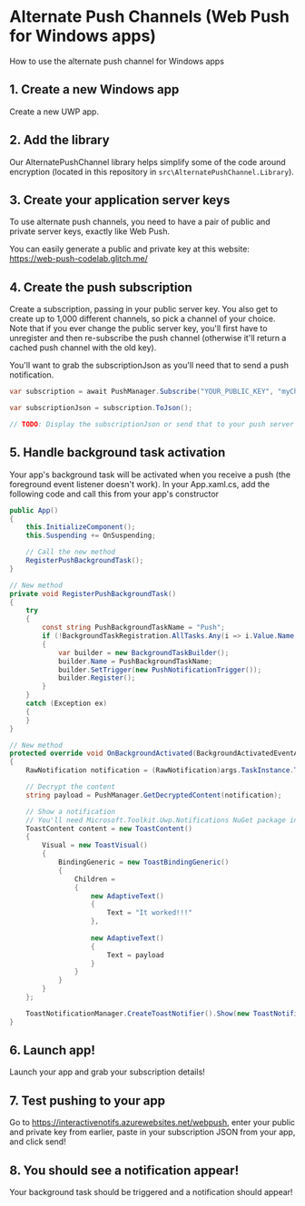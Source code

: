 # Alternate Push Channels (Web Push for Windows apps)
How to use the alternate push channel for Windows apps


## 1. Create a new Windows app

Create a new UWP app.


## 2. Add the library

Our AlternatePushChannel library helps simplify some of the code around encryption (located in this repository in `src\AlternatePushChannel.Library`).


## 3. Create your application server keys

To use alternate push channels, you need to have a pair of public and private server keys, exactly like Web Push.

You can easily generate a public and private key at this website: https://web-push-codelab.glitch.me/


## 4. Create the push subscription

Create a subscription, passing in your public server key. You also get to create up to 1,000 different channels, so pick a channel of your choice. Note that if you ever change the public server key, you'll first have to unregister and then re-subscribe the push channel (otherwise it'll return a cached push channel with the old key).

You'll want to grab the subscriptionJson as you'll need that to send a push notification.

```csharp
var subscription = await PushManager.Subscribe("YOUR_PUBLIC_KEY", "myChannel1");

var subscriptionJson = subscription.ToJson();

// TODO: Display the subscriptionJson or send that to your push server
```


## 5. Handle background task activation

Your app's background task will be activated when you receive a push (the foreground event listener doesn't work). In your App.xaml.cs, add the following code and call this from your app's constructor

```csharp
public App()
{
    this.InitializeComponent();
    this.Suspending += OnSuspending;

    // Call the new method
    RegisterPushBackgroundTask();
}

// New method
private void RegisterPushBackgroundTask()
{
    try
    {
        const string PushBackgroundTaskName = "Push";
        if (!BackgroundTaskRegistration.AllTasks.Any(i => i.Value.Name == PushBackgroundTaskName))
        {
            var builder = new BackgroundTaskBuilder();
            builder.Name = PushBackgroundTaskName;
            builder.SetTrigger(new PushNotificationTrigger());
            builder.Register();
        }
    }
    catch (Exception ex)
    {
    }
}

// New method
protected override void OnBackgroundActivated(BackgroundActivatedEventArgs args)
{
    RawNotification notification = (RawNotification)args.TaskInstance.TriggerDetails;

    // Decrypt the content
    string payload = PushManager.GetDecryptedContent(notification);

    // Show a notification
    // You'll need Microsoft.Toolkit.Uwp.Notifications NuGet package installed for this code
    ToastContent content = new ToastContent()
    {
        Visual = new ToastVisual()
        {
            BindingGeneric = new ToastBindingGeneric()
            {
                Children =
                {
                    new AdaptiveText()
                    {
                        Text = "It worked!!!"
                    },
                    
                    new AdaptiveText()
                    {
                        Text = payload
                    }
                }
            }
        }
    };

    ToastNotificationManager.CreateToastNotifier().Show(new ToastNotification(content.GetXml()));
}
```


## 6. Launch app!

Launch your app and grab your subscription details!


## 7. Test pushing to your app

Go to https://interactivenotifs.azurewebsites.net/webpush, enter your public and private key from earlier, paste in your subscription JSON from your app, and click send!


## 8. You should see a notification appear!

Your background task should be triggered and a notification should appear!